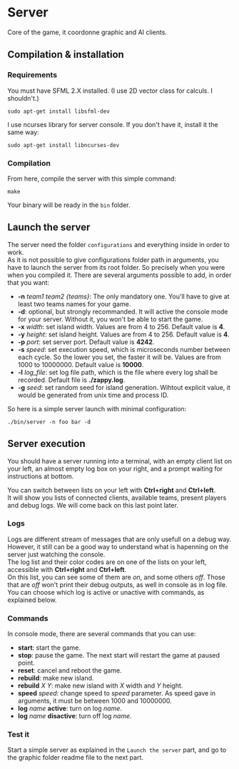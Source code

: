 # Server

Core of the game, it coordonne graphic and AI clients.

## Compilation & installation

### Requirements

You must have SFML 2.X installed. (I use 2D vector class for calculs. I shouldn't.)

    sudo apt-get install libsfml-dev

I use ncurses library for server console. If you don't have it, install it the same way:

    sudo apt-get install libncurses-dev

### Compilation

From here, compile the server with this simple command:

    make

Your binary will be ready in the `bin` folder.

## Launch the server

The server need the folder `configurations` and everything inside in order to work.  
As it is not possible to give configurations folder path in arguments, you have to launch the server from its root folder. So precisely when you were when you compiled it.
There are several arguments possible to add, in order that you want:

 - **-n** *team1 team2 {teams}*: The only mandatory one. You'll have to give at least two teams names for your game.
 - **-d**: optional, but strongly recommanded. It will active the console mode for your server. Without it, you won't be able to start the game.
 - **-x** *width*: set island width. Values are from 4 to 256. Default value is **4**.
 - **-y** *height*: set island height. Values are from 4 to 256. Default value is **4**.
 - **-p** *port*: set server port. Default value is **4242**.
 - **-s** *speed*: set execution speed, which is microseconds number between each cycle. So the lower you set, the faster it will be. Values are from 1000 to 10000000. Default value is **10000**.
 - **-l** *log_file*: set log file path, which is the file where every log shall be recorded. Default file is **./zappy.log**.
 - **-g** *seed*: set random seed for island generation. Wihtout explicit value, it would be generated from unix time and process ID.

So here is a simple server launch with minimal configuration:

    ./bin/server -n foo bar -d

## Server execution

You should have a server running into a terminal, with an empty client list on your left, an almost empty log box on your right, and a prompt waiting for instructions at bottom.

You can switch between lists on your left with **Ctrl+right** and **Ctrl+left**.  
It will show you lists of connected clients, available teams, present players and debug logs. We will come back on this last point later.

### Logs

Logs are different stream of messages that are only usefull on a debug way. However, it still can be a good way to understand what is hapenning on the server just watching the console.  
The log list and their color codes are on one of the lists on your left, accessible with **Ctrl+right** and **Ctrl+left**.  
On this list, you can see some of them are *on*, and some others *off*. Those that are *off* won't print their debug outputs, as well in console as in log file.  
You can choose which log is active or unactive with commands, as explained below.

### Commands

In console mode, there are several commands that you can use:

 - **start**: start the game.
 - **stop**: pause the game. The next start will restart the game at paused point.
 - **reset**: cancel and reboot the game.
 - **rebuild**: make new island.
 - **rebuild** *X Y*: make new island with *X* width and *Y* height.
 - **speed** *speed*: change speed to *speed* parameter. As speed gave in arguments, it must be between 1000 and 10000000.
 - **log** *name* **active**: turn on log *name*.
 - **log** *name* **disactive**: turn off log *name*.

### Test it

Start a simple server as explained in the `Launch the server` part, and go to the graphic folder readme file to the next part.
